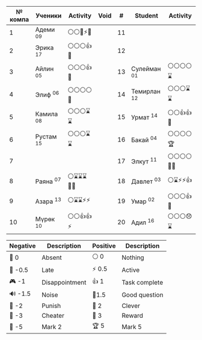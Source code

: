 
| № компа | Ученики              | Activity        | Void  | #   | Student                | Activity     |
| ------- | -------------------- | ----------      | ----  | --- | ---------------------- | ----------   |
| 1       | Адеми <sup>09</sup>  | ⚪⚪🏅⚡🧠    |      | 11  |                        |               |
| 2       | Эрика <sup>17</sup>  | ⚪⚪⚪👍🧠    |      | 12  |                        |               |
| 3       | Айлин <sup>05</sup>  | ⚪⚪⚪👍🧠    |      | 13  | Сулейман <sup>01</sup> | ⚪⚪⚪⚪⌛  |
| 4       | Элиф <sup>06</sup>   | ⚪⚪⚪⚪🧠    |      | 14  | Темирлан <sup>12</sup> | ⚪⚪⚪⌛⌛  |
| 5       | Камила <sup>08</sup> | ⚪⚪⚪⌛⌛    |      | 15  | Урмат <sup>14</sup>    | ⚪⚪👍👍🧠  |
| 6       | Рустам <sup>15</sup> | ⚪⚪⚪⌛⌛    |      | 16  | Бакай <sup>04</sup>    | ⚪⚪⚪⚪🏆  |
| 7       |                      |                  |      | 17  | Элкут <sup>11</sup>    | ⚪⚪⚪⚪😶‍🌫️ |
| 8       | Раяна <sup>07</sup>  | ⚪⌛⌛⌛😶‍🌫️    |      | 18  | Давлет <sup>03</sup>   | ⚪⌛⚡⚡👍  |
| 9       | Азара <sup>13</sup>  | ⚪⌛⌛⚡⚡    |      | 19  | Умар <sup>02</sup>     | ⚪⚪⚪👍📢  |
| 10      | Мүрөк <sup>10</sup>  | ⚪⚪👍👍⚡    |      | 20  | Адил <sup>16</sup>     | ⚪⚪⚪😞⌛  |

| Negative | Description    | Positive | Description   |
| -------- | -------------- | -------- | ------------- |
| 👻 0     | Absent         | ⚪ 0      | Nothing       |
| 🔔 -0.5  | Late           | ⚡ 0.5    | Active        |
| 🎮 -1    | Disappointment | 👍 1     | Task complete |
| 🔊 -1.5  | Noise          | 🧐1.5    | Good question |
| 👺 -2    | Punish         | 🔑 2     | Clever        |
| 🐒 -3    | Cheater        | 🏅️ 3    | Reward        |
| 🏴 -5    | Mark 2         | 🏆 5     | Mark 5        |
